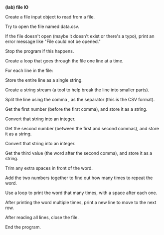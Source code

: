 **(lab) file IO**

Create a file input object to read from a file.

Try to open the file named data.csv.

If the file doesn't open (maybe it doesn't exist or there's a typo), print an error message like "File could not be opened."

Stop the program if this happens.

Create a loop that goes through the file one line at a time.

For each line in the file:

Store the entire line as a single string.

Create a string stream (a tool to help break the line into smaller parts).

Split the line using the comma , as the separator (this is the CSV format).

Get the first number (before the first comma), and store it as a string.

Convert that string into an integer.

Get the second number (between the first and second commas), and store it as a string.

Convert that string into an integer.

Get the third value (the word after the second comma), and store it as a string.

Trim any extra spaces in front of the word.

Add the two numbers together to find out how many times to repeat the word.

Use a loop to print the word that many times, with a space after each one.

After printing the word multiple times, print a new line to move to the next row.

After reading all lines, close the file.

End the program.
